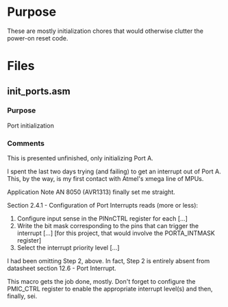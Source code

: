 # Purpose
These are mostly initialization chores that would otherwise
clutter the power-on reset code.
# Files
## init_ports.asm
### Purpose
Port initialization
### Comments
This is presented unfinished, only initializing Port A.

I spent the last two days trying (and failing) to get an interrupt out of Port A.
This, by the way, is my first contact with Atmel's xmega line of MPUs.

Application Note AN 8050 (AVR1313) finally set me straight.

Section 2.4.1 - Configuration of Port Interrupts reads (more or less):
1. Configure input sense in the PINnCTRL register for each [...]
2. Write the bit mask corresponding to the pins that can trigger the interrupt [...]
   [for this project, that would involve the PORTA_INTMASK register]
3. Select the interrupt priority level [...]

I had been omitting Step 2, above. In fact, Step 2 is entirely absent
from datasheet section 12.6 - Port Interrupt.

This macro gets the job done, mostly.
Don't forget to configure the PMIC_CTRL register to enable the appropriate
interrupt level(s) and then, finally, sei.
